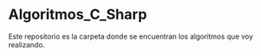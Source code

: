 # Algoritmos_C_Sharp
Este repositorio es la carpeta donde se encuentran los algoritmos que voy realizando.
